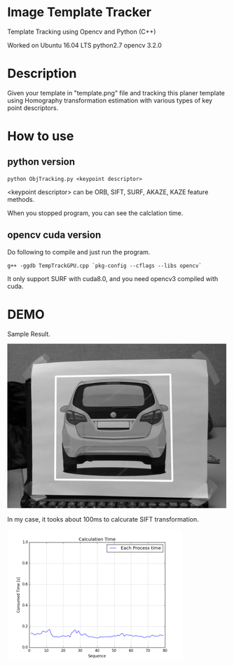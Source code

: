 # Image Template Tracker
Template Tracking using Opencv and Python (C++)

Worked on Ubuntu 16.04 LTS python2.7 opencv 3.2.0

# Description
Given your template in "template.png" file and tracking this planer template using Homography transformation estimation with various types of key point descriptors.

# How to use
## python version
```
python ObjTracking.py <keypoint descriptor>
```
\<keypoint descriptor\> can be ORB, SIFT, SURF, AKAZE, KAZE feature methods.

When you stopped program, you can see the calclation time.

## opencv cuda version
Do following to compile and just run the program.
```
g++ -ggdb TempTrackGPU.cpp `pkg-config --cflags --libs opencv`
```
It only support SURF with cuda8.0, and you need opencv3 compiled with cuda.

# DEMO
Sample Result.

<img src="https://github.com/YoshiRi/TemplateTracker/blob/master/results/result.png" width="500">

In my case, it tooks about 100ms to calcurate SIFT transformation. 

<img src="https://github.com/YoshiRi/TemplateTracker/blob/master/results/siftcalc.png" width="400">
